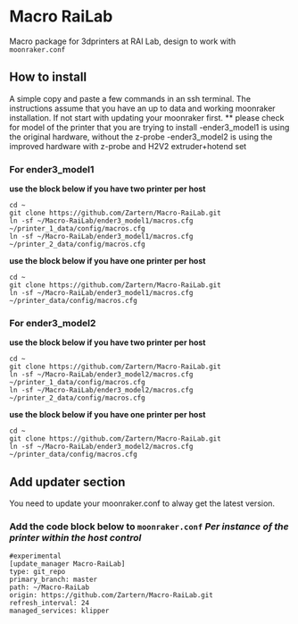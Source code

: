 # Macro RaiLab
 Macro package for 3dprinters at RAI Lab, design to work with `moonraker.conf`

## How to install
A simple copy and paste a few commands in an ssh terminal. The instructions assume that you have an up to data and working moonraker installation. If not start with updating your moonraker first.
** please check for model of the printer that you are trying to install
  -ender3_model1 is using the original hardware, without the z-probe
  -ender3_model2 is using the improved hardware with z-probe and H2V2 extruder+hotend set

### For ender3_model1
**use the block below if you have two printer per host**
```
cd ~
git clone https://github.com/Zartern/Macro-RaiLab.git
ln -sf ~/Macro-RaiLab/ender3_model1/macros.cfg ~/printer_1_data/config/macros.cfg
ln -sf ~/Macro-RaiLab/ender3_model1/macros.cfg ~/printer_2_data/config/macros.cfg
```
**use the block below if you have one printer per host**
```
cd ~
git clone https://github.com/Zartern/Macro-RaiLab.git
ln -sf ~/Macro-RaiLab/ender3_model1/macros.cfg ~/printer_data/config/macros.cfg
```
### For ender3_model2
**use the block below if you have two printer per host**
```
cd ~
git clone https://github.com/Zartern/Macro-RaiLab.git
ln -sf ~/Macro-RaiLab/ender3_model2/macros.cfg ~/printer_1_data/config/macros.cfg
ln -sf ~/Macro-RaiLab/ender3_model2/macros.cfg ~/printer_2_data/config/macros.cfg
```
**use the block below if you have one printer per host**
```
cd ~
git clone https://github.com/Zartern/Macro-RaiLab.git
ln -sf ~/Macro-RaiLab/ender3_model2/macros.cfg ~/printer_data/config/macros.cfg
```
## Add updater section
You need to update your moonraker.conf to alway get the latest version.
### Add the code block below to `moonraker.conf` **_Per instance of the printer within the host control_**
```
#experimental
[update_manager Macro-RaiLab]
type: git_repo
primary_branch: master
path: ~/Macro-RaiLab
origin: https://github.com/Zartern/Macro-RaiLab.git
refresh_interval: 24
managed_services: klipper
```
